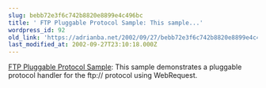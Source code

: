 ```yaml
---
slug: bebb72e3f6c742b8820e8899e4c496bc
title: ' FTP Pluggable Protocol Sample: This sample...'
wordpress_id: 92
old_link: 'https://adrianba.net/2002/09/27/bebb72e3f6c742b8820e8899e4c496bc/'
last_modified_at: 2002-09-27T23:10:18.000Z
---
```


[
FTP Pluggable Protocol Sample](http://www.gotdotnet.com/userarea/filedetails.aspx?FileName=ftpclient.zip): This sample demonstrates a
pluggable protocol handler for the ftp:// protocol using
WebRequest.

